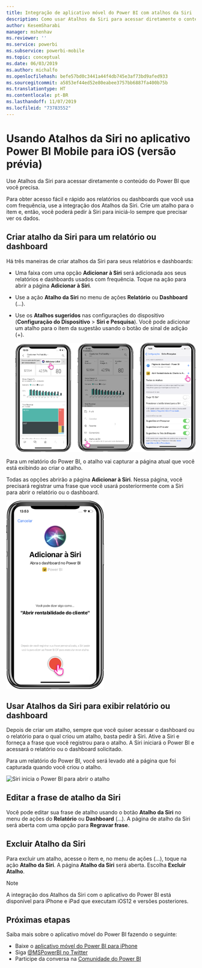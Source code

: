 ```yaml
---
title: Integração de aplicativo móvel do Power BI com atalhos da Siri
description: Como usar Atalhos da Siri para acessar diretamente o conteúdo do Power BI que você precisa.
author: KesemSharabi
manager: mshenhav
ms.reviewer: ''
ms.service: powerbi
ms.subservice: powerbi-mobile
ms.topic: conceptual
ms.date: 06/03/2019
ms.author: michalfo
ms.openlocfilehash: befe57bd0c3441a44f4db745e3af73bd9afed933
ms.sourcegitcommit: a5853ef44ed52e80eabee3757bb6887fa400b75b
ms.translationtype: HT
ms.contentlocale: pt-BR
ms.lasthandoff: 11/07/2019
ms.locfileid: "73783552"
---
```

# <a name="using-siri-shortcuts-in-power-bi-mobile-ios-app-preview"></a>Usando Atalhos da Siri no aplicativo Power BI Mobile para iOS (versão prévia)

Use Atalhos da Siri para acessar diretamente o conteúdo do Power BI que você precisa.

Para obter acesso fácil e rápido aos relatórios ou dashboards que você usa com frequência, use a integração dos Atalhos da Siri. Crie um atalho para o item e, então, você poderá pedir à Siri para iniciá-lo sempre que precisar ver os dados.

## <a name="create-siri-shortcut-for-a-report-or-dashboard"></a>Criar atalho da Siri para um relatório ou dashboard

Há três maneiras de criar atalhos da Siri para seus relatórios e dashboards:

- Uma faixa com uma opção **Adicionar à Siri** será adicionada aos seus relatórios e dashboards usados com frequência. Toque na ação para abrir a página **Adicionar à Siri**.
    
- Use a ação **Atalho da Siri** no menu de ações **Relatório** ou **Dashboard** (...).
    
- Use os **Atalhos sugeridos** nas configurações do dispositivo (**Configuração do Dispositivo** > **Siri e Pesquisa**). Você pode adicionar um atalho para o item da sugestão usando o botão de sinal de adição (+).
     
     ![Criar um atalho](./media/mobile-apps-ios-siri-search/power-bi-siri-create-shortcut.png)

Para um relatório do Power BI, o atalho vai capturar a página atual que você está exibindo ao criar o atalho. 

Todas as opções abrirão a página **Adicionar à Siri**. Nessa página, você precisará registrar uma frase que você usará posteriormente com a Siri para abrir o relatório ou o dashboard. 
   
![Página Adicionar à Siri](./media/mobile-apps-ios-siri-search/power-bi-siri-add-page.png)
    

## <a name="use-siri-shortcuts-to-view-report-or-dashboard"></a>Usar Atalhos da Siri para exibir relatório ou dashboard

Depois de criar um atalho, sempre que você quiser acessar o dashboard ou o relatório para o qual criou um atalho, basta pedir à Siri.
Ative a Siri e forneça a frase que você registrou para o atalho. A Siri iniciará o Power BI e acessará o relatório ou o dashboard solicitado. 

Para um relatório do Power BI, você será levado até a página que foi capturada quando você criou o atalho.


  ![Siri inicia o Power BI para abrir o atalho](./media/mobile-apps-ios-siri-search/power-bi-siri-open.png)
  

## <a name="edit-siri-shortcut-phrase"></a>Editar a frase de atalho da Siri 
Você pode editar sua frase de atalho usando o botão **Atalho da Siri** no menu de ações do **Relatório** ou **Dashboard** (...). A página de atalho da Siri será aberta com uma opção para **Regravar frase**. 

## <a name="delete-siri-shortcut"></a>Excluir Atalho da Siri 
Para excluir um atalho, acesse o item e, no menu de ações (...), toque na ação **Atalho da Siri**. A página **Atalho da Siri** será aberta. Escolha **Excluir Atalho**.


> [!NOTE]
> A integração dos Atalhos da Siri com o aplicativo do Power BI está disponível para iPhone e iPad que executam iOS12 e versões posteriores.
> 

## <a name="next-steps"></a>Próximas etapas
Saiba mais sobre o aplicativo móvel do Power BI fazendo o seguinte: 

* Baixe o [aplicativo móvel do Power BI para iPhone](https://go.microsoft.com/fwlink/?LinkId=522062)
* Siga [@MSPowerBI no Twitter](https://twitter.com/MSPowerBI)
* Participe da conversa na [Comunidade do Power BI](https://community.powerbi.com/)

